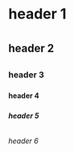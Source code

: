 # <h1>header 1<h1>
## <h2>header 2<h2>
### <h3>header 3<h3>
#### <h4>header 4<h4>
##### <h5>header 5<h5>
###### <h6>header 6<h6>

